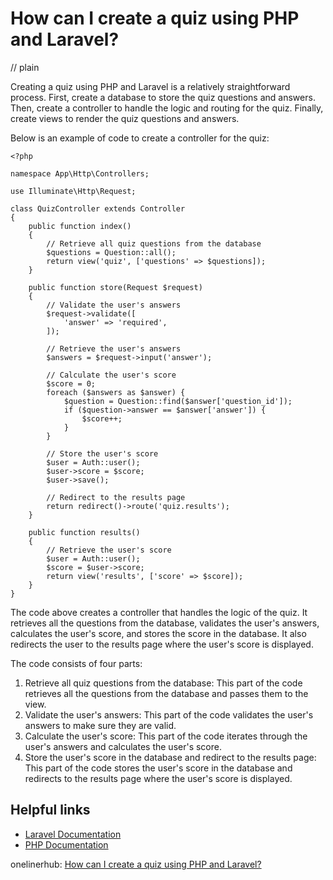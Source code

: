 # How can I create a quiz using PHP and Laravel?
// plain

Creating a quiz using PHP and Laravel is a relatively straightforward process. First, create a database to store the quiz questions and answers. Then, create a controller to handle the logic and routing for the quiz. Finally, create views to render the quiz questions and answers.

Below is an example of code to create a controller for the quiz:

```
<?php

namespace App\Http\Controllers;

use Illuminate\Http\Request;

class QuizController extends Controller
{
    public function index()
    {
        // Retrieve all quiz questions from the database
        $questions = Question::all();
        return view('quiz', ['questions' => $questions]);
    }

    public function store(Request $request)
    {
        // Validate the user's answers
        $request->validate([
            'answer' => 'required',
        ]);

        // Retrieve the user's answers
        $answers = $request->input('answer');

        // Calculate the user's score
        $score = 0;
        foreach ($answers as $answer) {
            $question = Question::find($answer['question_id']);
            if ($question->answer == $answer['answer']) {
                $score++;
            }
        }

        // Store the user's score
        $user = Auth::user();
        $user->score = $score;
        $user->save();

        // Redirect to the results page
        return redirect()->route('quiz.results');
    }

    public function results()
    {
        // Retrieve the user's score
        $user = Auth::user();
        $score = $user->score;
        return view('results', ['score' => $score]);
    }
}
```

The code above creates a controller that handles the logic of the quiz. It retrieves all the questions from the database, validates the user's answers, calculates the user's score, and stores the score in the database. It also redirects the user to the results page where the user's score is displayed.

The code consists of four parts:

1. Retrieve all quiz questions from the database: This part of the code retrieves all the questions from the database and passes them to the view.
2. Validate the user's answers: This part of the code validates the user's answers to make sure they are valid.
3. Calculate the user's score: This part of the code iterates through the user's answers and calculates the user's score.
4. Store the user's score in the database and redirect to the results page: This part of the code stores the user's score in the database and redirects to the results page where the user's score is displayed.

## Helpful links

- [Laravel Documentation](https://laravel.com/docs/7.x)
- [PHP Documentation](https://www.php.net/docs.php)

onelinerhub: [How can I create a quiz using PHP and Laravel?](https://onelinerhub.com/php-laravel/how-can-i-create-a-quiz-using-php-and-laravel)